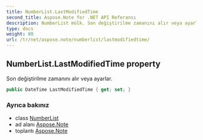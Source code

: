 ```yaml
---
title: NumberList.LastModifiedTime
second_title: Aspose.Note for .NET API Referansı
description: NumberList mülk. Son değiştirilme zamanını alır veya ayarlar.
type: docs
weight: 80
url: /tr/net/aspose.note/numberlist/lastmodifiedtime/
---
```

## NumberList.LastModifiedTime property

Son değiştirilme zamanını alır veya ayarlar.

```csharp
public DateTime LastModifiedTime { get; set; }
```

### Ayrıca bakınız

* class [NumberList](../)
* ad alanı [Aspose.Note](../../numberlist/)
* toplantı [Aspose.Note](../../../)



